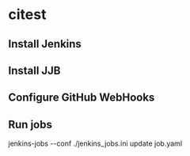 # citest

## Install Jenkins

## Install JJB

## Configure GitHub WebHooks

## Run jobs

jenkins-jobs --conf ./jenkins_jobs.ini update job.yaml
